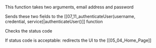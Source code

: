 This function takes two arguments, email address and password

Sends these two fields to the [[07_11_authenticateUser(username, credential, service)|authenticateUser()]] function

Checks the status code

If status code is acceptable: redirects the UI to the [[05_04_Home_Page]]
